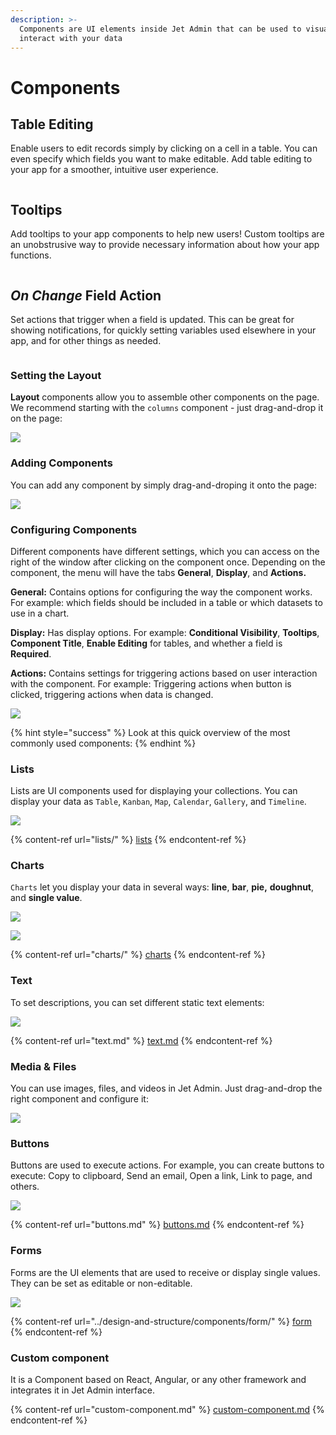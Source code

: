 ```yaml
---
description: >-
  Components are UI elements inside Jet Admin that can be used to visualize and
  interact with your data
---
```


# Components

## Table Editing <a href="#h_d8d3738d09" id="h_d8d3738d09"></a>

Enable users to edit records simply by clicking on a cell in a table. You can even specify which fields you want to make editable. Add table editing to your app for a smoother, intuitive user experience.

<figure><img src="../../.gitbook/assets/table_editing.gif" alt=""><figcaption></figcaption></figure>

## Tooltips <a href="#h_af590998f2" id="h_af590998f2"></a>

Add tooltips to your app components to help new users! Custom tooltips are an unobstrusive way to provide necessary information about how your app functions.

<figure><img src="../../.gitbook/assets/tooltips.gif" alt=""><figcaption></figcaption></figure>

## _On Change_ Field Action <a href="#h_2a04e1f31b" id="h_2a04e1f31b"></a>

Set actions that trigger when a field is updated. This can be great for showing notifications, for quickly setting variables used elsewhere in your app, and for other things as needed.

<figure><img src="../../.gitbook/assets/onchange.gif" alt=""><figcaption></figcaption></figure>

### Setting the Layout

**Layout** components allow you to assemble other components on the page. We recommend starting with the `columns` component - just drag-and-drop it on the page:

![](../../.gitbook/assets/Components3.gif)

### Adding Components

You can add any component by simply drag-and-droping it onto the page:

![](../../.gitbook/assets/Components1.gif)

### Configuring Components

Different components have different settings, which you can access on the right of the window after clicking on the component once. Depending on the component, the menu will have the tabs **General**, **Display**, and **Actions.**

**General:** Contains options for configuring the way the component works. For example: which fields should be included in a table or which datasets to use in a chart.

**Display:** Has display options. For example: **Conditional Visibility**, **Tooltips**, **Component Title**, **Enable Editing** for tables, and whether a field is **Required**.&#x20;

**Actions:** Contains settings for triggering actions based on user interaction with the component. For example: Triggering actions when button is clicked, triggering actions when data is changed.

![](../../.gitbook/assets/Components10.gif)

{% hint style="success" %}
Look at this quick overview of the most commonly used components:
{% endhint %}

### Lists

Lists are UI components used for displaying your collections. You can display your data as `Table`, `Kanban`, `Map`, `Calendar`, `Gallery`, and `Timeline`.

![](<../../.gitbook/assets/image (795).png>)

{% content-ref url="lists/" %}
[lists](lists/)
{% endcontent-ref %}

### Charts

`Charts` let you display your data in several ways: **line**, **bar**, **pie,** **doughnut**, and **single value**.

![](<../../.gitbook/assets/image (798).png>)

![](<../../.gitbook/assets/image (796).png>)

{% content-ref url="charts/" %}
[charts](charts/)
{% endcontent-ref %}

### Text

To set descriptions, you can set different static text elements:

![](<../../.gitbook/assets/image (860).png>)

{% content-ref url="text.md" %}
[text.md](text.md)
{% endcontent-ref %}

### Media & Files

You can use images, files, and videos in Jet Admin. Just drag-and-drop the right component and configure it:

![](../../.gitbook/assets/Components2.gif)

### Buttons

Buttons are used to execute actions. For example, you can create buttons to execute: Copy to clipboard, Send an email, Open a link, Link to page, and others.

![](<../../.gitbook/assets/image (861).png>)

{% content-ref url="buttons.md" %}
[buttons.md](buttons.md)
{% endcontent-ref %}

### Forms

Forms are the UI elements that are used to receive or display single values. They can be set as editable or non-editable.

![](../../.gitbook/assets/Components4.gif)

{% content-ref url="../design-and-structure/components/form/" %}
[form](../design-and-structure/components/form/)
{% endcontent-ref %}

### Custom component

It is a Component based on React, Angular, or any other framework and integrates it in Jet Admin interface.

{% content-ref url="custom-component.md" %}
[custom-component.md](custom-component.md)
{% endcontent-ref %}
